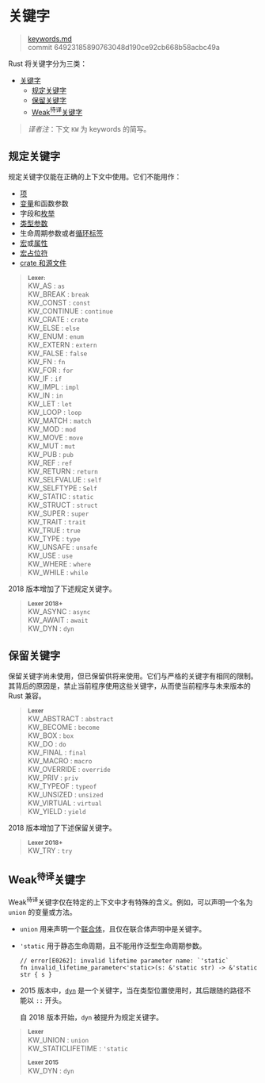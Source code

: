 # 关键字

> [keywords.md](https://github.com/rust-lang/reference/blob/master/src/keywords.md)
> <br />
> commit 64923185890763048d190ce92cb668b58acbc49a

Rust 将关键字分为三类：

- [关键字](#%e5%85%b3%e9%94%ae%e5%ad%97)
  - [规定关键字](#%e4%b8%a5%e6%a0%bc%e5%85%b3%e9%94%ae%e5%ad%97)
  - [保留关键字](#%e4%bf%9d%e7%95%99%e5%85%b3%e9%94%ae%e5%ad%97)
  - [Weak<sup>待译</sup>关键字](#weaksup%e5%be%85%e8%af%91sup%e5%85%b3%e9%94%ae%e5%ad%97)

> *译者注*：下文 `KW` 为 keywords 的简写。

## 规定关键字

规定关键字仅能在正确的上下文中使用。它们不能用作：

* [项][Items]
* [变量][Variables]和函数参数
* 字段和[枚举][enumerations]
* [类型参数][Type parameters]
* 生命周期参数或者[循环标签][loop labels]
* [宏][Macros]或[属性][attributes]
* [宏占位符][Macro placeholders]
* [crate 和源文件][Crates]

> **<sup>Lexer:<sup>**\
> KW_AS             : `as`\
> KW_BREAK          : `break`\
> KW_CONST          : `const`\
> KW_CONTINUE       : `continue`\
> KW_CRATE          : `crate`\
> KW_ELSE           : `else`\
> KW_ENUM           : `enum`\
> KW_EXTERN         : `extern`\
> KW_FALSE          : `false`\
> KW_FN             : `fn`\
> KW_FOR            : `for`\
> KW_IF             : `if`\
> KW_IMPL           : `impl`\
> KW_IN             : `in`\
> KW_LET            : `let`\
> KW_LOOP           : `loop`\
> KW_MATCH          : `match`\
> KW_MOD            : `mod`\
> KW_MOVE           : `move`\
> KW_MUT            : `mut`\
> KW_PUB            : `pub`\
> KW_REF            : `ref`\
> KW_RETURN         : `return`\
> KW_SELFVALUE      : `self`\
> KW_SELFTYPE       : `Self`\
> KW_STATIC         : `static`\
> KW_STRUCT         : `struct`\
> KW_SUPER          : `super`\
> KW_TRAIT          : `trait`\
> KW_TRUE           : `true`\
> KW_TYPE           : `type`\
> KW_UNSAFE         : `unsafe`\
> KW_USE            : `use`\
> KW_WHERE          : `where`\
> KW_WHILE          : `while`

2018 版本增加了下述规定关键字。

> **<sup>Lexer 2018+</sup>**\
> KW_ASYNC          : `async`\
> KW_AWAIT          : `await`\
> KW_DYN            : `dyn`

## 保留关键字

保留关键字尚未使用，但已保留供将来使用。它们与严格的关键字有相同的限制。其背后的原因是，禁止当前程序使用这些关键字，从而使当前程序与未来版本的 Rust 兼容。

> **<sup>Lexer</sup>**\
> KW_ABSTRACT       : `abstract`\
> KW_BECOME         : `become`\
> KW_BOX            : `box`\
> KW_DO             : `do`\
> KW_FINAL          : `final`\
> KW_MACRO          : `macro`\
> KW_OVERRIDE       : `override`\
> KW_PRIV           : `priv`\
> KW_TYPEOF         : `typeof`\
> KW_UNSIZED        : `unsized`\
> KW_VIRTUAL        : `virtual`\
> KW_YIELD          : `yield`

2018 版本增加了下述保留关键字。

> **<sup>Lexer 2018+</sup>**\
> KW_TRY   : `try`

## Weak<sup>待译</sup>关键字

Weak<sup>待译</sup>关键字仅在特定的上下文中才有特殊的含义。例如，可以声明一个名为 `union` 的变量或方法。

* `union` 用来声明一个[联合体][union]，且仅在联合体声明中是关键字。 
* `'static` 用于静态生命周期，且不能用作泛型生命周期参数。

  ```compile_fail
  // error[E0262]: invalid lifetime parameter name: `'static`
  fn invalid_lifetime_parameter<'static>(s: &'static str) -> &'static str { s }
  ```
* 2015 版本中，[`dyn`] 是一个关键字，当在类型位置使用时，其后跟随的路径不能以 `::` 开头。

  自 2018 版本开始，`dyn` 被提升为规定关键字。

> **<sup>Lexer</sup>**\
> KW_UNION          : `union`\
> KW_STATICLIFETIME : `'static`
>
> **<sup>Lexer 2015</sup>**\
> KW_DYN            : `dyn`

[items]: items.md
[Variables]: variables.md
[Type parameters]: types/parameters.md
[loop labels]: expressions/loop-expr.md#loop-labels
[Macros]: macros.md
[attributes]: attributes.md
[Macro placeholders]: macros-by-example.md
[Crates]: crates-and-source-files.md
[union]: items/unions.md
[enumerations]: items/enumerations.md
[`dyn`]: types/trait-object.md
